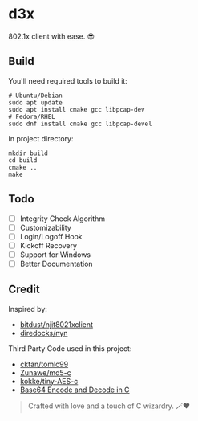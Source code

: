 # d3x

802.1x client with ease. 😎

## Build
You'll need required tools to build it:
```shell
# Ubuntu/Debian
sudo apt update
sudo apt install cmake gcc libpcap-dev
# Fedora/RHEL
sudo dnf install cmake gcc libpcap-devel
```
In project directory:
```shell
mkdir build
cd build
cmake ..
make
```

## Todo
- [ ] Integrity Check Algorithm  
- [ ] Customizability  
- [ ] Login/Logoff Hook  
- [ ] Kickoff Recovery  
- [ ] Support for Windows  
- [ ] Better Documentation  

## Credit

Inspired by:
- [bitdust/njit8021xclient](https://github.com/bitdust/njit8021xclient)
- [diredocks/nyn](https://github.com/diredocks/nyn)

Third Party Code used in this project:
- [cktan/tomlc99](https://github.com/cktan/tomlc99)
- [Zunawe/md5-c](https://github.com/Zunawe/md5-c)
- [kokke/tiny-AES-c](https://github.com/kokke/tiny-AES-c)
- [Base64 Encode and Decode in C](https://nachtimwald.com/2017/11/18/base64-encode-and-decode-in-c/)

> Crafted with love and a touch of C wizardry. 🪄❤️
